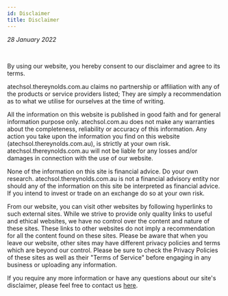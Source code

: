 ```yaml
---
id: Disclaimer
title: Disclaimer
---
```


<i>28 January 2022</i>

<br/>

By using our website, you hereby consent to our disclaimer and agree to its terms.

atechsol.thereynolds.com.au claims no partnership or affiliation with any of the products or service providers listed; They are simply a recommendation as to what we utilise for ourselves at the time of writing.

All the information on this website is published in good faith and for general information purpose only. atechsol.com.au does not make any warranties about the completeness, reliability or accuracy of this information. Any action you take upon the information you find on this website (atechsol.thereynolds.com.au), is strictly at your own risk. atechsol.thereynolds.com.au will not be liable for any losses and/or damages in connection with the use of our website.

None of the information on this site is financial advice. Do your own research. atechsol.thereynolds.com.au is not a financial advisory entity nor should any of the information on this site be interpreted as financial advice. If you intend to invest or trade on an exchange do so at your own risk.

From our website, you can visit other websites by following hyperlinks to such external sites. While we strive to provide only quality links to useful and ethical websites, we have no control over the content and nature of these sites. These links to other websites do not imply a recommendation for all the content found on these sites. Please be aware that when you leave our website, other sites may have different privacy policies and terms which are beyond our control. Please be sure to check the Privacy Policies of these sites as well as their "Terms of Service" before engaging in any business or uploading any information.

If you require any more information or have any questions about our site's disclaimer, please feel free to contact us [here](about/Contact.md).
